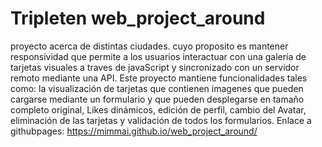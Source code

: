 # Tripleten web_project_around

proyecto acerca de distintas ciudades. cuyo proposito es mantener responsividad que permite a los usuarios interactuar con una galería de tarjetas visuales a traves de javaScript y sincronizado con un servidor remoto mediante una API.
Este proyecto mantiene funcionalidades tales como: la visualización de tarjetas que contienen imagenes que pueden cargarse mediante un formulario y que pueden desplegarse en tamaño completo original, Likes dinámicos, edición de perfil, cambio del Avatar, eliminación de las tarjetas y validación de todos los formularios.
Enlace a githubpages: https://mimmai.github.io/web_project_around/
